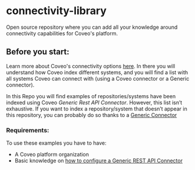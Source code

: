 # connectivity-library
Open source repository where you can add all your knowledge around connectivity capabilities for Coveo's platform.

## Before you start:
Learn more about Coveo's connectivity options [here](https://docs.coveo.com/en/1702/cloud-v2-administrators/add-or-edit-a-source-using-one-of-the-available-connectors). 
In there you will understand how Coveo index different systems, and you will find a list with all systems Coveo can connect with (using a Coveo connector or a Generic connector).

In this Repo you will find examples of repositories/systems have been indexed using Coveo *Generic Rest API Connector*. However, this list isn’t exhaustive. If you want to index a repository/system that doesn’t appear in this repository, you can probably do so thanks to a [Generic Connector](https://docsstaging.coveo.com/DOC-7689-Platform-NewConnectorsList/1702/cloud-v2-administrators/add-or-edit-a-source-using-one-of-the-available-connectors#generic-connectors)

### Requirements:
To use these examples you have to have:
* A Coveo platform organization
* Basic knowledge on [how to configure a Generic REST API Connector](https://docs.coveo.com/en/1896/cloud-v2-administrators/add-or-edit-a-generic-rest-api-source)